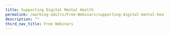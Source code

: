 ```yaml
---
title: Supporting Digital Mental Health
permalink: /working-adults/Free-Webinars/supporting-digital-mental-health/
description: ""
third_nav_title: Free Webinars
---
```

